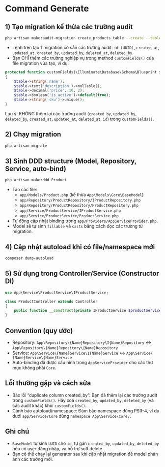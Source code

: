# Command Generate 

## 1) Tạo migration kế thừa các trường audit
```bash
php artisan make:audit-migration create_products_table --create --table=products
```

- Lệnh trên tạo 1 migration có sẵn các trường audit: `id (UUID)`, `created_at`, `updated_at`, `created_by`, `updated_by`, `deleted_at`, `deleted_by`.
- Bạn CHỈ thêm các trường nghiệp vụ trong method `customFields()` của file migration vừa tạo, ví dụ:
```php
protected function customFields(\Illuminate\Database\Schema\Blueprint $table)
{
    $table->string('name');
    $table->text('description')->nullable();
    $table->decimal('price', 10, 2);
    $table->boolean('is_active')->default(true);
    $table->string('sku')->unique();
}
```

Lưu ý: KHÔNG thêm lại các trường audit (`created_by`, `updated_by`, `deleted_by`, `created_at`, `updated_at`, `deleted_at`, `id`) trong `customFields()`.

## 2) Chạy migration
```bash
php artisan migrate
```

## 3) Sinh DDD structure (Model, Repository, Service, auto-bind)
```bash
php artisan make:ddd Product
```
- Tạo các file:
  - `app/Models/Product.php` (kế thừa `App\Models\Core\BaseModel`)
  - `app/Repository/ProductRepository/IProductRepository.php`
  - `app/Repository/ProductRepository/ProductRepository.php`
  - `app/Service/ProductService/IProductService.php`
  - `app/Service/ProductService/ProductService.php`
- Tự động cập nhật binding trong `app/Providers/AppServiceProvider.php`.
- Model sẽ tự sinh `fillable` và `casts` bằng cách đọc các trường từ migration.

## 4) Cập nhật autoload khi có file/namespace mới
```bash
composer dump-autoload
```

## 5) Sử dụng trong Controller/Service (Constructor DI)
```php
use App\Service\ProductService\IProductService;

class ProductController extends Controller
{
    public function __construct(private IProductService $productService) {}
}
```

## Convention (quy ước)
- Repository: `App\Repository\{Name}Repository\I{Name}Repository` ↔ `App\Repository\{Name}Repository\{Name}Repository`
- Service: `App\Service\{Name}Service\I{Name}Service` ↔ `App\Service\{Name}Service\{Name}Service`
- Auto-binding đã được cấu hình trong `AppServiceProvider` cho các thư mục không phải `Core`.

## Lỗi thường gặp và cách sửa
- Báo lỗi “duplicate column created_by”: Bạn đã thêm lại các trường audit trong `customFields()`. Hãy xoá `created_by`, `updated_by`, `deleted_by` (và các audit khác) khỏi `customFields()`.
- Cảnh báo autoload/namespace: Đảm bảo namespace đúng PSR-4, ví dụ dưới `app/Service/Core` dùng `namespace App\Service\Core;`.

## Ghi chú
- `BaseModel` tự sinh `UUID` cho `id`, tự gán `created_by`, `updated_by`, `deleted_by` nếu có user đăng nhập, và hỗ trợ soft delete.
- Bạn có thể chạy lại generator sau khi cập nhật migration để model phản ánh các trường mới.
